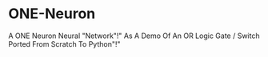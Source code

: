# ONE-Neuron
A ONE Neuron Neural "Network"!" As A Demo Of An OR Logic Gate / Switch Ported From Scratch To Python"!"

